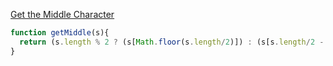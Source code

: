 [Get the Middle Character](https://www.codewars.com/kata/56747fd5cb988479af000028)
````js
function getMiddle(s){
  return (s.length % 2 ? (s[Math.floor(s.length/2)]) : (s[s.length/2 - 1] + s[s.length/2])) 
}
````